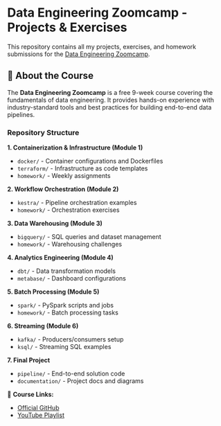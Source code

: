 # Data Engineering Zoomcamp - Projects & Exercises

This repository contains all my projects, exercises, and homework submissions for the [Data Engineering Zoomcamp](https://github.com/DataTalksClub/data-engineering-zoomcamp). 

## 📌 About the Course
The **Data Engineering Zoomcamp** is a free 9-week course covering the fundamentals of data engineering. It provides hands-on experience with industry-standard tools and best practices for building end-to-end data pipelines.

### Repository Structure

**1. Containerization & Infrastructure (Module 1)**
- `docker/` - Container configurations and Dockerfiles
- `terraform/` - Infrastructure as code templates
- `homework/` - Weekly assignments

**2. Workflow Orchestration (Module 2)**
- `kestra/` - Pipeline orchestration examples
- `homework/` - Orchestration exercises

**3. Data Warehousing (Module 3)**
- `bigquery/` - SQL queries and dataset management
- `homework/` - Warehousing challenges

**4. Analytics Engineering (Module 4)**
- `dbt/` - Data transformation models
- `metabase/` - Dashboard configurations

**5. Batch Processing (Module 5)**
- `spark/` - PySpark scripts and jobs
- `homework/` - Batch processing tasks

**6. Streaming (Module 6)**
- `kafka/` - Producers/consumers setup
- `ksql/` - Streaming SQL examples

**7. Final Project**
- `pipeline/` - End-to-end solution code
- `documentation/` - Project docs and diagrams


🔗 **Course Links:**  
- [Official GitHub](https://github.com/DataTalksClub/data-engineering-zoomcamp)  
- [YouTube Playlist](https://youtube.com/playlist?list=PL3MmuxUbc_hJed7dXYoJw8DoCuVHhGEQb)   
